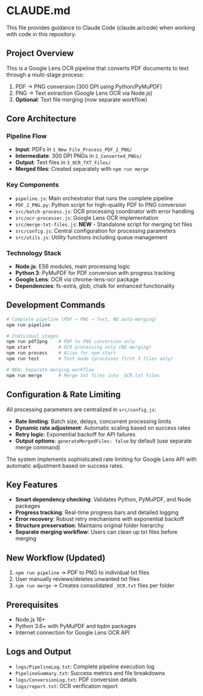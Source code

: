 # CLAUDE.md

This file provides guidance to Claude Code (claude.ai/code) when working with code in this repository.

## Project Overview

This is a Google Lens OCR pipeline that converts PDF documents to text through a multi-stage process:
1. PDF → PNG conversion (300 DPI using Python/PyMuPDF)  
2. PNG → Text extraction (Google Lens OCR via Node.js)
3. **Optional**: Text file merging (now separate workflow)

## Core Architecture

### Pipeline Flow
- **Input**: PDFs in `1_New_File_Process_PDF_2_PNG/`
- **Intermediate**: 300 DPI PNGs in `2_Converted_PNGs/`
- **Output**: Text files in `3_OCR_TXT_Files/`
- **Merged files**: Created separately with `npm run merge`

### Key Components
- `pipeline.js`: Main orchestrator that runs the complete pipeline
- `PDF_2_PNG.py`: Python script for high-quality PDF to PNG conversion
- `src/batch-process.js`: OCR processing coordinator with error handling
- `src/ocr-processor.js`: Google Lens OCR implementation
- `src/merge-txt-files.js`: **NEW** - Standalone script for merging txt files
- `src/config.js`: Central configuration for processing parameters
- `src/utils.js`: Utility functions including queue management

### Technology Stack
- **Node.js**: ES6 modules, main processing logic
- **Python 3**: PyMuPDF for PDF conversion with progress tracking
- **Google Lens**: OCR via chrome-lens-ocr package
- **Dependencies**: fs-extra, glob, chalk for enhanced functionality

## Development Commands

```bash
# Complete pipeline (PDF → PNG → Text, NO auto-merging)
npm run pipeline

# Individual stages
npm run pdf2png    # PDF to PNG conversion only
npm start          # OCR processing only (NO merging)
npm run process    # Alias for npm start
npm run test       # Test mode (processes first 3 files only)

# NEW: Separate merging workflow
npm run merge      # Merge txt files into _OCR.txt files
```

## Configuration & Rate Limiting

All processing parameters are centralized in `src/config.js`:
- **Rate limiting**: Batch size, delays, concurrent processing limits
- **Dynamic rate adjustment**: Automatic scaling based on success rates
- **Retry logic**: Exponential backoff for API failures
- **Output options**: `generateMergedFiles: false` by default (use separate merge command)

The system implements sophisticated rate limiting for Google Lens API with automatic adjustment based on success rates.

## Key Features
- **Smart dependency checking**: Validates Python, PyMuPDF, and Node packages
- **Progress tracking**: Real-time progress bars and detailed logging
- **Error recovery**: Robust retry mechanisms with exponential backoff
- **Structure preservation**: Maintains original folder hierarchy
- **Separate merging workflow**: Users can clean up txt files before merging

## New Workflow (Updated)
1. `npm run pipeline` → PDF to PNG to individual txt files
2. User manually reviews/deletes unwanted txt files
3. `npm run merge` → Creates consolidated `_OCR.txt` files per folder

## Prerequisites
- Node.js 16+
- Python 3.6+ with PyMuPDF and tqdm packages
- Internet connection for Google Lens OCR API

## Logs and Output
- `logs/PipelineLog.txt`: Complete pipeline execution log
- `PipelineSummary.txt`: Success metrics and file breakdowns
- `logs/ConversionLog.txt`: PDF conversion details
- `logs/report.txt`: OCR verification report